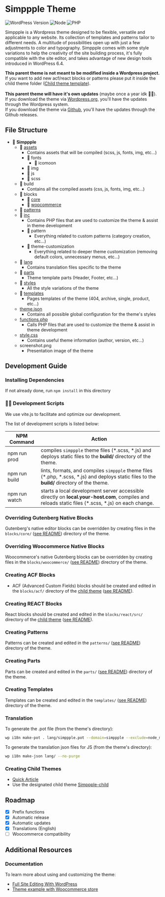 # Simppple Theme

![WordPress Version](https://img.shields.io/badge/wordpress-%3E%3D%206.4-blue)
![Node](https://img.shields.io/badge/node-%3E%3D%2018-brightgreen)
![PHP](https://img.shields.io/badge/php-%5E8.0-blue)

Simppple is a Wordpress theme designed to be flexible, versatile and applicable to any website.
Its collection of templates and patterns tailor to different needs.
A multitude of possibilities open up with just a few adjustments to color and typography.
Simppple comes with some style variations to help the creativity of the site building process, it's fully compatible with the site editor, and takes advantage of new design tools introduced in WordPress 6.4.


**This parent theme is not meant to be modified inside a Wordpress project.** If you want to add new acf/react blocks or patterns please put it inside the child theme folder ([Child theme template](https://github.com/LaTableRouge/Simppple-child)).
<br>
<br>
**This parent theme will have it's own updates** (maybe once a year idk 🤷‍♀️).
<br>
If you download the theme via [Wordpress.org](https://wordpress.org/themes/simppple/), you'll have the updates through the Wordpress system.
<br>
If you download the theme via [Github](https://github.com/LaTableRouge/Simppple/releases/latest/), you'll have the updates through the Github releases.

## File Structure

- 📂 **Simppple**
  - 📂 [assets](./assets/)
    - Contains assets that will be compiled (scss, js, fonts, img, etc...)
    - 📂 fonts
      - 📂 icomoon
    - 📂 img
    - 📂 js
    - 📂 scss
  - 📂 build
    - Contains all the compiled assets (css, js, fonts, img, etc...)
  - 📂 blocks
    - 📂 [core](./blocks/core/README.md)
    - 📂 [woocommerce](./blocks/woocommerce/README.md)
  - 📂 [patterns](./patterns/README.md)
  - 📂 [inc](./inc/)
    - Contains PHP files that are used to customize the theme & assist in theme development
    - 📂 pattern
      - Everything related to custom patterns (category creation, etc...)
    - 📂 theme-customization
      - Everything related to deeper theme customization (removing default colors, unnecessary menus, etc...)
  - 📂 [lang](./lang/)
    - Contains translation files specific to the theme
  - 📂 [parts](./parts/README.md)
    - Theme template parts (Header, Footer, etc...)
  - 📂 [styles](./styles/)
    - All the style variations of the theme
  - 📂 [templates](./templates/README.md)
    - Pages templates of the theme (404, archive, single, product, etc...)
  - [theme.json](./theme.json)
    - Contains all possible global configuration for the theme's styles
  - [functions.php](./functions.php)
    - Calls PHP files that are used to customize the theme & assist in theme development
  - [style.css](./style.css)
    - Contains useful theme information (author, version, etc...)
  - screenshot.png
    - Presentation image of the theme

## Development Guide

### Installing Dependencies

If not already done, run `npm install` in this directory

### 🧙‍♂️ Development Scripts

We use vite.js to facilitate and optimize our development.

The list of development scripts is listed below:

| NPM Command                | Action                                                                                                                                               |
| -------------------------- | ---------------------------------------------------------------------------------------------------------------------------------------------------- |
| npm run prod               | compiles `simppple` theme files (\*.scss, \*.js) and deploys static files to the **build/** directory of the theme.                                  |
| npm run build              | lints, formats, and compiles `simppple` theme files (\*.php, \*.scss, \*.js) and deploys static files to the **build/** directory of the theme.      |
| npm run watch              | starts a local development server accessible directly on **local.your-host.com**, compiles and reloads static files (\*.scss, \*.js) on each change. |

### Overriding Gutenberg Native Blocks

Gutenberg's native editor blocks can be overridden by creating files in the `blocks/core/` ([see README](./blocks/core/README.md)) directory of the theme.

### Overriding Woocommerce Native Blocks

Woocommerce's native Gutenberg blocks can be overridden by creating files in the `blocks/woocommerce/` ([see README](./blocks/woocommerce/README.md)) directory of the theme.

### Creating ACF Blocks

- ACF (Advanced Custom Fields) blocks should be created and edited in the `blocks/acf/` directory of the [child theme](https://github.com/LaTableRouge/Simppple-child) ([see README](https://github.com/LaTableRouge/Simppple-child/blob/master/blocks/acf/README.md)).

### Creating REACT Blocks

React blocks should be created and edited in the `blocks/react/src/` directory of the [child theme](https://github.com/LaTableRouge/Simppple-child) ([see README](https://github.com/LaTableRouge/Simppple-child/blob/master/blocks/react/src/README.md)).

### Creating Patterns

Patterns can be created and edited in the `patterns/` ([see README](./patterns/README.md)) directory of the theme.

### Creating Parts

Parts can be created and edited in the `parts/` ([see README](./parts/README.md)) directory of the theme.

### Creating Templates

Templates can be created and edited in the `templates/` ([see README](./templates/README.md)) directory of the theme.

### Translation

To generate the .pot file (from the theme's directory):

```bash
wp i18n make-pot . lang/simppple.pot --domain=simppple --exclude=node_modules,vendor,lang --include=*.php,blocks,build
```

To generate the translation json files for JS (from the theme's directory):

```bash
wp i18n make-json lang/ --no-purge
```

### Creating Child Themes

- [Quick Article](https://fullsiteediting.com/lessons/child-themes/#h-what-type-of-child-themes-can-i-create)
- Use the designated child theme [Simppple-child](https://github.com/LaTableRouge/Simppple-child)

## Roadmap

- [x] Prefix functions
- [x] Automatic release
- [x] Automatic updates
- [x] Translations (English)
- [ ] Woocommerce compatibility

## Additional Resources

### Documentation

To learn more about using and customizing the theme:

- [Full Site Editing With WordPress](https://fullsiteediting.com/)
- [Theme example with Woocommerce store](https://themedemos.com/jace/)
